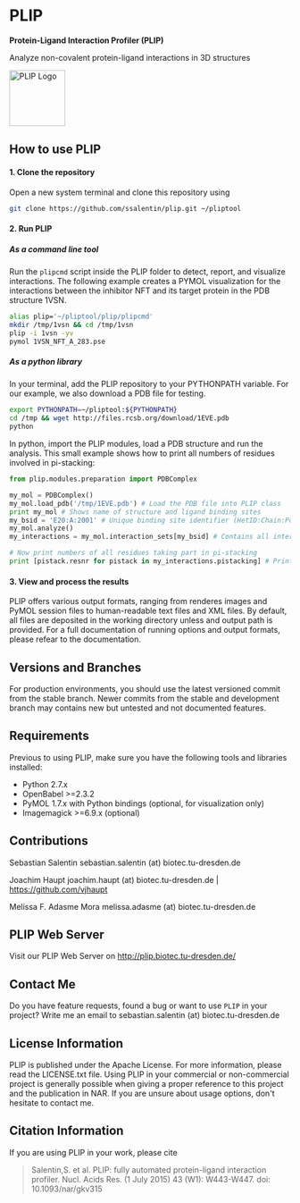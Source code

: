 # PLIP

**Protein-Ligand Interaction Profiler (PLIP)**

 Analyze non-covalent protein-ligand interactions in 3D structures

 <img src="https://github.com/ssalentin/plip/blob/development/pliplogo.png"  alt="PLIP Logo" height="100">

## How to use PLIP

#### 1. Clone the repository

Open a new system terminal and clone this repository using
```bash
git clone https://github.com/ssalentin/plip.git ~/pliptool
```
#### 2. Run PLIP

##### As a command line tool

Run the `plipcmd` script inside the PLIP folder to detect, report, and visualize interactions. The following example creates a PYMOL visualization for the interactions
between the inhibitor NFT and its target protein in the PDB structure 1VSN.

```bash
alias plip='~/pliptool/plip/plipcmd'
mkdir /tmp/1vsn && cd /tmp/1vsn
plip -i 1vsn -yv
pymol 1VSN_NFT_A_283.pse
```

##### As a python library

In your terminal, add the PLIP repository to your PYTHONPATH variable.
For our example, we also download a PDB file for testing.
```bash
export PYTHONPATH=~/pliptool:${PYTHONPATH}
cd /tmp && wget http://files.rcsb.org/download/1EVE.pdb
python
```
In python, import the PLIP modules, load a PDB structure and run the analysis.
This small example shows how to print all numbers of residues involved in pi-stacking:

```python
from plip.modules.preparation import PDBComplex

my_mol = PDBComplex()
my_mol.load_pdb('/tmp/1EVE.pdb') # Load the PDB file into PLIP class
print my_mol # Shows name of structure and ligand binding sites
my_bsid = 'E20:A:2001' # Unique binding site identifier (HetID:Chain:Position)
my_mol.analyze()
my_interactions = my_mol.interaction_sets[my_bsid] # Contains all interaction data

# Now print numbers of all residues taking part in pi-stacking
print [pistack.resnr for pistack in my_interactions.pistacking] # Prints [84, 129]
```

#### 3. View and process the results
PLIP offers various output formats, ranging from renderes images and PyMOL session files to human-readable text files and XML files.
By default, all files are deposited in the working directory unless and output path is provided.
For a full documentation of running options and output formats, please refear to the documentation.

## Versions and Branches
For production environments, you should use the latest versioned commit from the stable branch.
Newer commits from the stable and development branch may contains new but untested and not documented features.

## Requirements
Previous to using PLIP, make sure you have the following tools and libraries installed:
* Python 2.7.x
* OpenBabel >=2.3.2
* PyMOL 1.7.x with Python bindings (optional, for visualization only)
* Imagemagick >=6.9.x (optional)

## Contributions
Sebastian Salentin sebastian.salentin (at) biotec.tu-dresden.de

Joachim Haupt joachim.haupt (at) biotec.tu-dresden.de | https://github.com/vjhaupt

Melissa F. Adasme Mora melissa.adasme (at) biotec.tu-dresden.de

## PLIP Web Server
Visit our PLIP Web Server on http://plip.biotec.tu-dresden.de/

## Contact Me
Do you have feature requests, found a bug or want to use `PLIP` in your project?
Write me an email to sebastian.salentin (at) biotec.tu-dresden.de

## License Information
PLIP is published under the Apache License. For more information, please read the LICENSE.txt file.
Using PLIP in your commercial or non-commercial project is generally possible when giving a proper reference to this project and the publication in NAR.
If you are unsure about usage options, don't hesitate to contact me.

## Citation Information
If you are using PLIP in your work, please cite
> Salentin,S. et al. PLIP: fully automated protein-ligand interaction profiler.
> Nucl. Acids Res. (1 July 2015) 43 (W1): W443-W447. doi: 10.1093/nar/gkv315
